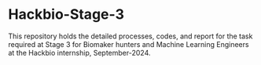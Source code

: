 # Hackbio-Stage-3
This repository holds the detailed processes, codes, and report for the task required at Stage 3 for Biomaker hunters and Machine Learning Engineers at the Hackbio internship, September-2024.
